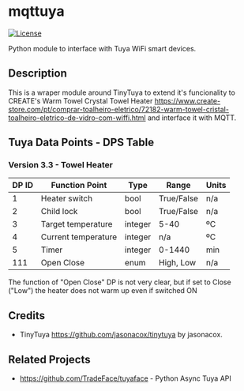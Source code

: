 # mqttuya

[![License](https://img.shields.io/github/license/rphenriques/mqttuya)](https://img.shields.io/github/license/rphenriques/mqttuya)

Python module to interface with Tuya WiFi smart devices. 

## Description

This is a wraper module around TinyTuya to extend it's funcionality to CREATE's Warm Towel Crystal Towel Heater https://www.create-store.com/pt/comprar-toalheiro-eletrico/72182-warm-towel-cristal-toalheiro-eletrico-de-vidro-com-wiffi.html and interface it with MQTT.

## Tuya Data Points - DPS Table

### Version 3.3 - Towel Heater 
| DP ID        | Function Point | Type        | Range       | Units |
| ------------- | ------------- | ------------- | ------------- |------------- |
|1|Heater switch|bool|True/False|n/a|
|2|Child lock|bool|True/False|n/a|
|3|Target temperature|integer|5-40|ºC|
|4|Current temperature|integer|n/a|ºC|
|5|Timer|integer|0-1440|min|
|111|Open Close|enum|High, Low|n/a|

The function of "Open Close" DP is not very clear, but if set to Close ("Low") the heater does not warm up even if switched ON

## Credits

  * TinyTuya https://github.com/jasonacox/tinytuya by jasonacox.
  
## Related Projects

  * https://github.com/TradeFace/tuyaface - Python Async Tuya API

